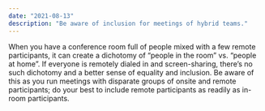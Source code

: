 ```yaml
---
date: "2021-08-13"
description: "Be aware of inclusion for meetings of hybrid teams."
---
```


When you have a conference room full of people mixed with a few remote participants, it can create a dichotomy of “people in the room” vs. “people at home”. If everyone is remotely dialed in and screen-sharing, there’s no such dichotomy and a better sense of equality and inclusion. Be aware of this as you run meetings with disparate groups of onsite and remote participants; do your best to include remote participants as readily as in-room participants.